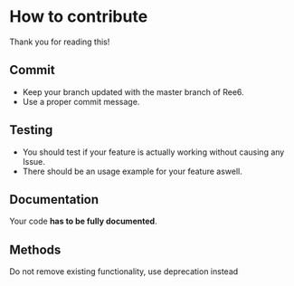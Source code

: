 # How to contribute
Thank you for reading this!

## Commit
* Keep your branch updated with the master branch of Ree6.
* Use a proper commit message.

## Testing
* You should test if your feature is actually working without causing any Issue.
* There should be an usage example for your feature aswell.

## Documentation
Your code **has to be fully documented**.

## Methods
Do not remove existing functionality, use deprecation instead
